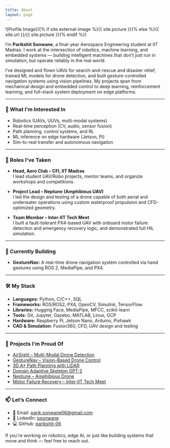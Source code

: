 ```yaml
---
title: About
layout: page
---
```


![Profile Image]({% if site.external-image %}{{ site.picture }}{% else %}{{ site.url }}/{{ site.picture }}{% endif %})

<p>I’m <strong>Parikshit Sonwane</strong>, a final-year Aerospace Engineering student at IIT Madras. I work at the intersection of robotics, machine learning, and embedded systems — building intelligent machines that don’t just run in simulation, but operate reliably in the real world.</p>

<p>I’ve designed and flown UAVs for search-and-rescue and disaster relief, trained ML models for drone detection, and built gesture-controlled navigation systems using vision pipelines. My projects span from mechanical design and embedded control to deep learning, reinforcement learning, and full-stack system deployment on edge platforms.</p>

---

### 🧠 What I'm Interested In

- Robotics (UAVs, UUVs, multi-modal systems)  
- Real-time perception (CV, audio, sensor fusion)  
- Path planning, control systems, and RL  
- ML inference on edge hardware (Jetson, Pi)  
- Sim-to-real transfer and autonomous navigation

---

### 💼 Roles I've Taken

- <strong>Head, Aero Club – CFI, IIT Madras</strong>  
  I lead student UAV/Robo projects, mentor teams, and organize workshops and competitions.

- <strong>Project Lead – Neptune (Amphibious UAV)</strong>  
  I led the design and testing of a drone capable of both aerial and underwater operations using custom waterproof propulsion and CFD-optimized geometry.

- <strong>Team Member – Inter-IIT Tech Meet</strong>  
  I built a fault-tolerant PX4-based UAV with onboard motor failure detection and emergency recovery logic, and demonstrated full HIL simulation.

---

### 🧪 Currently Building

- **GestureNav:** A real-time drone navigation system controlled via hand gestures using ROS 2, MediaPipe, and PX4.  

---

### 🛠 My Stack

<ul class="skill-list">
	<li><strong>Languages:</strong> Python, C/C++, SQL</li>
	<li><strong>Frameworks:</strong> ROS/ROS2, PX4, OpenCV, Simulink, TensorFlow</li>
	<li><strong>Libraries:</strong> Hugging Face, MediaPipe, MFCC, scikit-learn</li>
	<li><strong>Tools:</strong> Git, Jupyter, Gazebo, MATLAB, Linux, GCP</li>
	<li><strong>Hardware:</strong> Raspberry Pi, Jetson Nano, Arduino, Pixhawk</li>
	<li><strong>CAD & Simulation:</strong> Fusion360, CFD, UAV design and testing</li>
</ul>

---

### 🧩 Projects I'm Proud Of

<ul>
	<li><a href="https://github.com/parikshit-06/airsight">AirSight – Multi-Modal Drone Detection</a></li>
	<li><a href="https://github.com/parikshit-06/gesturenav">GestureNav – Vision-Based Drone Control</a></li>
	<li><a href="https://github.com/parikshit-06/astar-gridmap-co">3D A* Path Planning with LiDAR</a></li>
	<li><a href="https://github.com/parikshit-06/domain-adaptive-skeleton">Domain Adaptive Skeleton GPT-2</a></li>
	<li><a href="https://github.com/parikshit-06/amphibious-uav">Neptune – Amphibious Drone</a></li>
	<li><a href="https://github.com/parikshit-06/motor-failure-uav">Motor Failure Recovery – Inter-IIT Tech Meet</a></li>
</ul>

---

### 📫 Let’s Connect

- 📧 Email: [parik.sonwane06@gmail.com](parik.sonwane06@gmail.com)  
- 💼 LinkedIn: [psonwane](https://linkedin.com/in/psonwane)  
- 💻 GitHub: [parikshit-06](https://github.com/parikshit-06)

<p>If you're working on robotics, edge AI, or just like building systems that move and think — feel free to reach out.</p>
